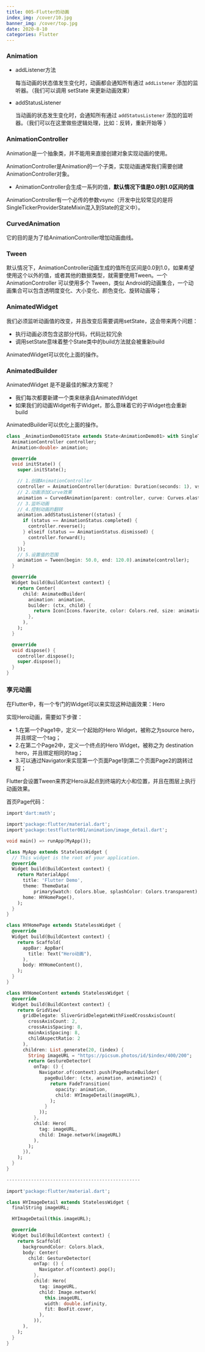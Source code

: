 ```yaml
---
title: 005-Flutter的动画
index_img: /cover/10.jpg
banner_img: /cover/top.jpg
date: 2020-8-10
categories: Flutter
---
```


###  Animation

- addListener方法

  每当动画的状态值发生变化时，动画都会通知所有通过 `addListener` 添加的监听器。（我们可以调用 setState 来更新动画效果）

- addStatusListener

  当动画的状态发生变化时，会通知所有通过 `addStatusListener` 添加的监听器。（我们可以在这里做些逻辑处理，比如：反转，重新开始等 ）

###  AnimationController

Animation是一个抽象类，并不能用来直接创建对象实现动画的使用。

AnimationController是Animation的一个子类，实现动画通常我们需要创建AnimationController对象。

- AnimationController会生成一系列的值，**默认情况下值是0.0到1.0区间的值**

AnimationController有一个必传的参数vsync（开发中比较常见的是将SingleTickerProviderStateMixin混入到State的定义中）。

### CurvedAnimation

它的目的是为了给AnimationController增加动画曲线。

### Tween

默认情况下，AnimationController动画生成的值所在区间是0.0到1.0，如果希望使用这个以外的值，或者其他的数据类型，就需要使用Tween。一个 AnimationController 可以使用多个 Tween，类似 Android的动画集合，一个动画集合可以包含透明度变化、大小变化、颜色变化、旋转动画等；

### AnimatedWidget

我们必须监听动画值的改变，并且改变后需要调用setState，这会带来两个问题：

- 执行动画必须包含这部分代码，代码比较冗余
- 调用setState意味着整个State类中的build方法就会被重新build

AnimatedWidget可以优化上面的操作。

### AnimatedBuilder

AnimatedWidget 是不是最佳的解决方案呢？

- 我们每次都要新建一个类来继承自AnimatedWidget
- 如果我们的动画Widget有子Widget，那么意味着它的子Widget也会重新build

AnimatedBuilder可以优化上面的操作。

```dart
class _AnimationDemo01State extends State<AnimationDemo01> with SingleTickerProviderStateMixin {
  AnimationController controller;
  Animation<double> animation;

  @override
  void initState() {
    super.initState();

    // 1.创建AnimationController
    controller = AnimationController(duration: Duration(seconds: 1), vsync: this);
    // 2.动画添加Curve效果
    animation = CurvedAnimation(parent: controller, curve: Curves.elasticInOut, reverseCurve: Curves.easeOut);
    // 3.监听动画
    // 4.控制动画的翻转
    animation.addStatusListener((status) {
      if (status == AnimationStatus.completed) {
        controller.reverse();
      } elseif (status == AnimationStatus.dismissed) {
        controller.forward();
      }
    });
    // 5.设置值的范围
    animation = Tween(begin: 50.0, end: 120.0).animate(controller);
  }

  @override
  Widget build(BuildContext context) {
    return Center(
      child: AnimatedBuilder(
        animation: animation,
        builder: (ctx, child) {
          return Icon(Icons.favorite, color: Colors.red, size: animation.value,);
        },
      ),
    );
  }

  @override
  void dispose() {
    controller.dispose();
    super.dispose();
  }
}
```



### 享元动画

在Flutter中，有一个专门的Widget可以来实现这种动画效果：Hero

实现Hero动画，需要如下步骤：

- 1.在第一个Page1中，定义一个起始的Hero Widget，被称之为source hero，并且绑定一个tag；
- 2.在第二个Page2中，定义一个终点的Hero Widget，被称之为 destination hero，并且绑定相同的tag；
- 3.可以通过Navigator来实现第一个页面Page1到第二个页面Page2的跳转过程；

Flutter会设置Tween来界定Hero从起点到终端的大小和位置，并且在图层上执行动画效果。

首页Page代码：

```dart
import'dart:math';

import'package:flutter/material.dart';
import'package:testflutter001/animation/image_detail.dart';

void main() => runApp(MyApp());

class MyApp extends StatelessWidget {
  // This widget is the root of your application.
  @override
  Widget build(BuildContext context) {
    return MaterialApp(
      title: 'Flutter Demo',
      theme: ThemeData(
          primarySwatch: Colors.blue, splashColor: Colors.transparent),
      home: HYHomePage(),
    );
  }
}

class HYHomePage extends StatelessWidget {
  @override
  Widget build(BuildContext context) {
    return Scaffold(
      appBar: AppBar(
        title: Text("Hero动画"),
      ),
      body: HYHomeContent(),
    );
  }
}

class HYHomeContent extends StatelessWidget {
  @override
  Widget build(BuildContext context) {
    return GridView(
      gridDelegate: SliverGridDelegateWithFixedCrossAxisCount(
        crossAxisCount: 2,
        crossAxisSpacing: 8,
        mainAxisSpacing: 8,
        childAspectRatio: 2
      ),
      children: List.generate(20, (index) {
        String imageURL = "https://picsum.photos/id/$index/400/200";
        return GestureDetector(
          onTap: () {
            Navigator.of(context).push(PageRouteBuilder(
              pageBuilder: (ctx, animation, animation2) {
                return FadeTransition(
                  opacity: animation,
                  child: HYImageDetail(imageURL),
                );
              }
            ));
          },
          child: Hero(
            tag: imageURL,
            child: Image.network(imageURL)
          ),
        );
      }),
    );
  }
}

-------------------------------------------------
    
import'package:flutter/material.dart';

class HYImageDetail extends StatelessWidget {
  finalString imageURL;

  HYImageDetail(this.imageURL);

  @override
  Widget build(BuildContext context) {
    return Scaffold(
      backgroundColor: Colors.black,
      body: Center(
        child: GestureDetector(
          onTap: () {
            Navigator.of(context).pop();
          },
          child: Hero(
            tag: imageURL,
            child: Image.network(
              this.imageURL,
              width: double.infinity,
              fit: BoxFit.cover,
            ),
          )),
      ),
    );
  }
}
```



